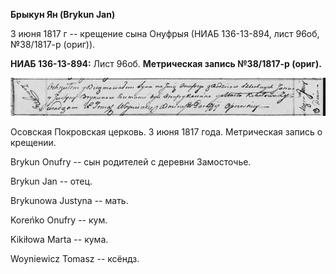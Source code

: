 **Брыкун Ян (Brykun Jan)**

3 июня 1817 г -- крещение сына Онуфрыя (НИАБ 136-13-894, лист 96об,
№38/1817-р (ориг)).

**НИАБ 136-13-894:** Лист 96об. **Метрическая запись №38/1817-р
(ориг).**

![](./media/2e48da7f7c8cdb8e581902d3eb8ca0637d900fb3.png)

Осовская Покровская церковь. 3 июня 1817 года. Метрическая запись о
крещении.

Brykun Onufry -- сын родителей с деревни Замосточье.

Brykun Jan -- отец.

Brykunowa Justyna -- мать.

Koreńko Onufry -- кум.

Kikiłowa Marta -- кума.

Woyniewicz Tomasz -- ксёндз.
